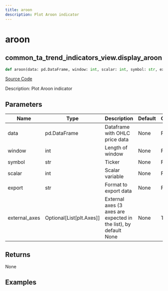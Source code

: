```yaml
---
title: aroon
description: Plot Aroon indicator
---
```

# aroon

## common_ta_trend_indicators_view.display_aroon

```python
def aroon(data: pd.DataFrame, window: int, scalar: int, symbol: str, export: str, external_axes: Union[List[matplotlib.axes._axes.Axes], NoneType]) -> None:
```
[Source Code](https://github.com/OpenBB-finance/OpenBBTerminal/tree/main/openbb_terminal/common/technical_analysis/trend_indicators_view.py#L120)

Description: Plot Aroon indicator

## Parameters

| Name | Type | Description | Default | Optional |
| ---- | ---- | ----------- | ------- | -------- |
| data | pd.DataFrame | Dataframe with OHLC price data | None | False |
| window | int | Length of window | None | False |
| symbol | str | Ticker | None | False |
| scalar | int | Scalar variable | None | False |
| export | str | Format to export data | None | False |
| external_axes | Optional[List[plt.Axes]] | External axes (3 axes are expected in the list), by default None | None | True |

## Returns

None

## Examples

